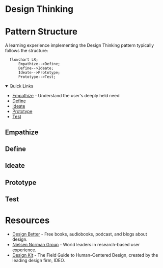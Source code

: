 # Design Thinking

# Pattern Structure

A learning experience implementing the Design Thinking pattern typically follows the structure:

```mermaid
  flowchart LR;
      Empathize-->Define;
      Define-->Ideate;
      Ideate-->Prototype;
      Prototype-->Test;
```

<details open="open">
<summary>Quick Links</summary>

- [Empathize](#empathize) - Understand the user's deeply held need
- [Define](#define)
- [Ideate](#ideate)
- [Prototype](#prototype)
- [Test](#test)

</details>

## Empathize

## Define

## Ideate

## Prototype

## Test

# Resources 
- [Design Better](https://www.designbetter.co/) - Free books, audiobooks, podcast, and blogs about design.
- [Nielsen Norman Group](https://www.nngroup.com/reports) - World leaders in research-based user experience. 
- [Design Kit](https://www.designkit.org) - The Field Guide to Human-Centered Design, created by the leading design firm, IDEO.